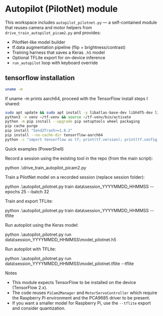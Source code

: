 # Autopilot (PilotNet) module
This workspace includes `autopilot_pilotnet.py` — a self-contained module that reuses
camera and motor helpers from `drive_train_autopilot_picam2.py` and provides:

- PilotNet-like model builder
- tf.data augmentation pipeline (flip + brightness/contrast)
- Training harness that saves a Keras `.h5` model
- Optional TFLite export for on-device inference
- `run_autopilot` loop with keyboard override

## tensorflow installation
```bash
uname -m 
```
If uname -m prints aarch64, proceed with the TensorFlow install steps I shared:
```bash
sudo apt update && sudo apt install -y libatlas-base-dev libhdf5-dev libblas-dev liblapack-dev gfortran
python3 -m venv ~/tf-venv && source ~/tf-venv/bin/activate
python -m pip install --upgrade pip setuptools wheel packaging
pip cache purge
pip install "Send2Trash>=1.8.2"
pip install --no-cache-dir tensorflow-aarch64
python -c "import tensorflow as tf; print(tf.version); print(tf.config.list_physical_devices('CPU'))"
```


Quick examples (PowerShell)

Record a session using the existing tool in the repo (from the main script):

python .\drive_train_autopilot_picam2.py

Train a PilotNet model on a recorded session (replace session folder):

python .\autopilot_pilotnet.py train data\session_YYYYMMDD_HHMMSS --epochs 25 --batch 32

Train and export TFLite:

python .\autopilot_pilotnet.py train data\session_YYYYMMDD_HHMMSS --tflite

Run autopilot using the Keras model:

python .\autopilot_pilotnet.py run data\session_YYYYMMDD_HHMMSS\model_pilotnet.h5

Run autopilot with TFLite:

python .\autopilot_pilotnet.py run data\session_YYYYMMDD_HHMMSS\model_pilotnet.tflite --tflite

Notes

- This module expects TensorFlow to be installed on the device (TensorFlow 2.x).
- The code reuses `PiCam2Manager` and `MotorServoController` which require the Raspberry Pi environment and the PCA9685 driver to be present.
- If you want a smaller model for Raspberry Pi, use the `--tflite` export and consider quantization.
